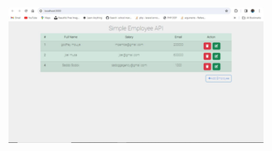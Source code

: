 ![Screen short](https://github.com/mp3mba/EmployeeAPIFrontEnd/blob/main/public/images/img1.JPG?raw=true)
